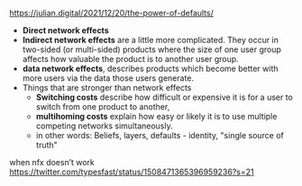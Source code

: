 https://julian.digital/2021/12/20/the-power-of-defaults/
- **Direct network effects**
- **Indirect network effects** are a little more complicated. They occur in two-sided (or multi-sided) products where the size of one user group affects how valuable the product is to another user group.
- **data network effects**, describes products which become better with more users via the data those users generate.
- Things that are stronger than network effects
	- **Switching costs** describe how difficult or expensive it is for a user to switch from one product to another, 
	- **multihoming costs** explain how easy or likely it is to use multiple competing networks simultaneously.
	- in other words: Beliefs, layers, defaults - identity, "single source of truth"

when nfx doesn’t work
https://twitter.com/typesfast/status/1508471365396959236?s=21